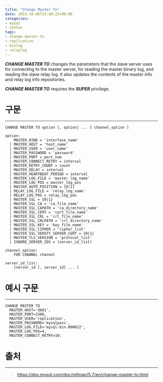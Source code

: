 ```yaml
---
title: "Change Master To"
date: 2019-10-08T15:40:25+09:00
categories:
- mysql
- syntax
tags:
- change-master-to
- replication
- binlog
- relaylog
---
```


***CHANGE MASTER TO*** changes the parameters that the slave server uses for connecting to the master server, for reading the master binary log, and reading the slave relay log. It also updates the contents of the master info and relay log info repositories.

<!--more-->

***CHANGE MASTER TO*** requires the ***SUPER*** privilege.

# 구문
---

```
CHANGE MASTER TO option [, option] ... [ channel_option ]

option:
    MASTER_BIND = 'interface_name'
  | MASTER_HOST = 'host_name'
  | MASTER_USER = 'user_name'
  | MASTER_PASSWORD = 'password'
  | MASTER_PORT = port_num
  | MASTER_CONNECT_RETRY = interval
  | MASTER_RETRY_COUNT = count
  | MASTER_DELAY = interval
  | MASTER_HEARTBEAT_PERIOD = interval
  | MASTER_LOG_FILE = 'master_log_name'
  | MASTER_LOG_POS = master_log_pos
  | MASTER_AUTO_POSITION = {0|1}
  | RELAY_LOG_FILE = 'relay_log_name'
  | RELAY_LOG_POS = relay_log_pos
  | MASTER_SSL = {0|1}
  | MASTER_SSL_CA = 'ca_file_name'
  | MASTER_SSL_CAPATH = 'ca_directory_name'
  | MASTER_SSL_CERT = 'cert_file_name'
  | MASTER_SSL_CRL = 'crl_file_name'
  | MASTER_SSL_CRLPATH = 'crl_directory_name'
  | MASTER_SSL_KEY = 'key_file_name'
  | MASTER_SSL_CIPHER = 'cipher_list'
  | MASTER_SSL_VERIFY_SERVER_CERT = {0|1}
  | MASTER_TLS_VERSION = 'protocol_list'
  | IGNORE_SERVER_IDS = (server_id_list)

channel_option:
    FOR CHANNEL channel

server_id_list:
    [server_id [, server_id] ... ]
```

# 예시 구문
---

```
CHANGE MASTER TO
  MASTER_HOST='db01',
  MASTER_PORT=3306,
  MASTER_USER='replication',
  MASTER_PASSWORD='mysqlpass',
  MASTER_LOG_FILE='mysql-bin.000012',
  MASTER_LOG_POS=4,
  MASTER_CONNECT_RETRY=10;
```

# 출처
---
> https://dev.mysql.com/doc/refman/5.7/en/change-master-to.html
